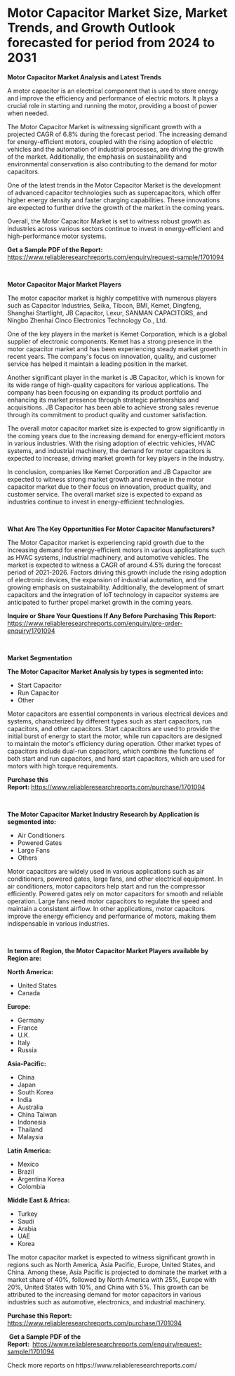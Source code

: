<p><h1>Motor Capacitor Market Size, Market Trends, and Growth Outlook forecasted for period from 2024 to 2031</h1></p><p><strong>Motor Capacitor Market Analysis and Latest Trends</strong></p>
<p><p>A motor capacitor is an electrical component that is used to store energy and improve the efficiency and performance of electric motors. It plays a crucial role in starting and running the motor, providing a boost of power when needed.</p><p>The Motor Capacitor Market is witnessing significant growth with a projected CAGR of 6.8% during the forecast period. The increasing demand for energy-efficient motors, coupled with the rising adoption of electric vehicles and the automation of industrial processes, are driving the growth of the market. Additionally, the emphasis on sustainability and environmental conservation is also contributing to the demand for motor capacitors.</p><p>One of the latest trends in the Motor Capacitor Market is the development of advanced capacitor technologies such as supercapacitors, which offer higher energy density and faster charging capabilities. These innovations are expected to further drive the growth of the market in the coming years.</p><p>Overall, the Motor Capacitor Market is set to witness robust growth as industries across various sectors continue to invest in energy-efficient and high-performance motor systems.</p></p>
<p><strong>Get a Sample PDF of the Report:&nbsp;</strong> <a href="https://www.reliableresearchreports.com/enquiry/request-sample/1701094">https://www.reliableresearchreports.com/enquiry/request-sample/1701094</a></p>
<p>&nbsp;</p>
<p><strong>Motor Capacitor Major Market Players</strong></p>
<p><p>The motor capacitor market is highly competitive with numerous players such as Capacitor Industries, Seika, Tibcon, BMI, Kemet, Dingfeng, Shanghai Startlight, JB Capacitor, Lexur, SANMAN CAPACITORS, and Ningbo Zhenhai Cinco Electronics Technology Co., Ltd. </p><p>One of the key players in the market is Kemet Corporation, which is a global supplier of electronic components. Kemet has a strong presence in the motor capacitor market and has been experiencing steady market growth in recent years. The company's focus on innovation, quality, and customer service has helped it maintain a leading position in the market.</p><p>Another significant player in the market is JB Capacitor, which is known for its wide range of high-quality capacitors for various applications. The company has been focusing on expanding its product portfolio and enhancing its market presence through strategic partnerships and acquisitions. JB Capacitor has been able to achieve strong sales revenue through its commitment to product quality and customer satisfaction.</p><p>The overall motor capacitor market size is expected to grow significantly in the coming years due to the increasing demand for energy-efficient motors in various industries. With the rising adoption of electric vehicles, HVAC systems, and industrial machinery, the demand for motor capacitors is expected to increase, driving market growth for key players in the industry.</p><p>In conclusion, companies like Kemet Corporation and JB Capacitor are expected to witness strong market growth and revenue in the motor capacitor market due to their focus on innovation, product quality, and customer service. The overall market size is expected to expand as industries continue to invest in energy-efficient technologies.</p></p>
<p>&nbsp;</p>
<p><strong>What Are The Key Opportunities For Motor Capacitor Manufacturers?</strong></p>
<p><p>The Motor Capacitor market is experiencing rapid growth due to the increasing demand for energy-efficient motors in various applications such as HVAC systems, industrial machinery, and automotive vehicles. The market is expected to witness a CAGR of around 4.5% during the forecast period of 2021-2026. Factors driving this growth include the rising adoption of electronic devices, the expansion of industrial automation, and the growing emphasis on sustainability. Additionally, the development of smart capacitors and the integration of IoT technology in capacitor systems are anticipated to further propel market growth in the coming years.</p></p>
<p><strong>Inquire or Share Your Questions If Any Before Purchasing This Report:</strong> <a href="https://www.reliableresearchreports.com/enquiry/pre-order-enquiry/1701094">https://www.reliableresearchreports.com/enquiry/pre-order-enquiry/1701094</a></p>
<p>&nbsp;</p>
<p><strong>Market Segmentation</strong></p>
<p><strong>The Motor Capacitor Market Analysis by types is segmented into:</strong></p>
<p><ul><li>Start Capacitor</li><li>Run Capacitor</li><li>Other</li></ul></p>
<p><p>Motor capacitors are essential components in various electrical devices and systems, characterized by different types such as start capacitors, run capacitors, and other capacitors. Start capacitors are used to provide the initial burst of energy to start the motor, while run capacitors are designed to maintain the motor's efficiency during operation. Other market types of capacitors include dual-run capacitors, which combine the functions of both start and run capacitors, and hard start capacitors, which are used for motors with high torque requirements.</p></p>
<p><strong>Purchase this Report:&nbsp;</strong><a href="https://www.reliableresearchreports.com/purchase/1701094">https://www.reliableresearchreports.com/purchase/1701094</a></p>
<p>&nbsp;</p>
<p><strong>The Motor Capacitor Market Industry Research by Application is segmented into:</strong></p>
<p><ul><li>Air Conditioners</li><li>Powered Gates</li><li>Large Fans</li><li>Others</li></ul></p>
<p><p>Motor capacitors are widely used in various applications such as air conditioners, powered gates, large fans, and other electrical equipment. In air conditioners, motor capacitors help start and run the compressor efficiently. Powered gates rely on motor capacitors for smooth and reliable operation. Large fans need motor capacitors to regulate the speed and maintain a consistent airflow. In other applications, motor capacitors improve the energy efficiency and performance of motors, making them indispensable in various industries.</p></p>
<p>&nbsp;</p>
<p><strong>In terms of Region, the Motor Capacitor Market Players available by Region are:</strong></p>
<p>
    <p> <strong> North America: </strong>
        <ul>
            <li>United States</li>
            <li>Canada</li>
        </ul>
        </p> 
    <p> <strong> Europe: </strong>
        <ul>
            <li>Germany</li>
            <li>France</li>
            <li>U.K.</li>
            <li>Italy</li>
            <li>Russia</li>
        </ul>
        </p> 
    <p> <strong> Asia-Pacific: </strong>
        <ul>
            <li>China</li>
            <li>Japan</li>
            <li>South Korea</li>
            <li>India</li>
            <li>Australia</li>
            <li>China Taiwan</li>
            <li>Indonesia</li>
            <li>Thailand</li>
            <li>Malaysia</li>
        </ul>
        </p> 
    <p> <strong> Latin America: </strong>
        <ul>
            <li>Mexico</li>
            <li>Brazil</li>
            <li>Argentina Korea</li>
            <li>Colombia</li>
        </ul>
        </p> 
    <p> <strong> Middle East & Africa: </strong>
        <ul>
            <li>Turkey</li>
            <li>Saudi</li>
            <li>Arabia</li>
            <li>UAE</li>
            <li>Korea</li>
        </ul>
    </p>
    </p>
<p><p>The motor capacitor market is expected to witness significant growth in regions such as North America, Asia Pacific, Europe, United States, and China. Among these, Asia Pacific is projected to dominate the market with a market share of 40%, followed by North America with 25%, Europe with 20%, United States with 10%, and China with 5%. This growth can be attributed to the increasing demand for motor capacitors in various industries such as automotive, electronics, and industrial machinery.</p></p>
<p><strong>Purchase this Report: </strong><a href="https://www.reliableresearchreports.com/purchase/1701094">https://www.reliableresearchreports.com/purchase/1701094</a></p>
<p>&nbsp;<strong>Get a Sample PDF of the Report:&nbsp;&nbsp;</strong><a href="https://www.reliableresearchreports.com/enquiry/request-sample/1701094">https://www.reliableresearchreports.com/enquiry/request-sample/1701094</a></p>
<p><strong></strong></p>
<p>Check more reports on https://www.reliableresearchreports.com/</p>